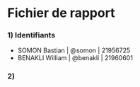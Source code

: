 # Fichier de rapport

### 1) Identifiants 
- SOMON Bastian | @somon | 21956725
- BENAKLI William | @benakli | 21960601

### 2)  
